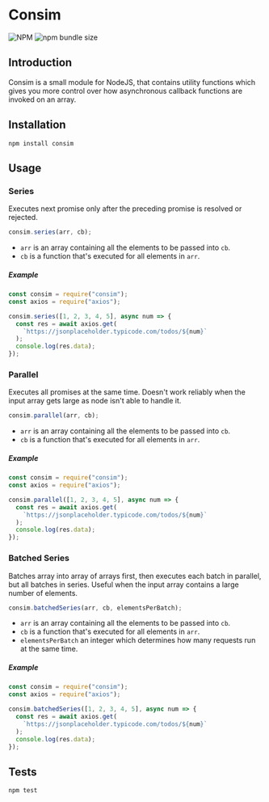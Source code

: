 # Consim

![NPM](https://img.shields.io/npm/l/consim?style=for-the-badge)
![npm bundle size](https://img.shields.io/bundlephobia/min/consim?style=for-the-badge)

## Introduction

Consim is a small module for NodeJS, that contains utility functions which gives you more control over how asynchronous callback functions are invoked on an array.

## Installation

`npm install consim`

## Usage

### Series

Executes next promise only after the preceding promise is resolved or rejected.

```js
consim.series(arr, cb);
```

- `arr` is an array containing all the elements to be passed into `cb`.
- `cb` is a function that's executed for all elements in `arr`.

##### Example

```js
const consim = require("consim");
const axios = require("axios");

consim.series([1, 2, 3, 4, 5], async num => {
  const res = await axios.get(
    `https://jsonplaceholder.typicode.com/todos/${num}`
  );
  console.log(res.data);
});
```

### Parallel

Executes all promises at the same time. Doesn't work reliably when the input array gets large as node isn't able to handle it.

```js
consim.parallel(arr, cb);
```

- `arr` is an array containing all the elements to be passed into `cb`.
- `cb` is a function that's executed for all elements in `arr`.

##### Example

```js
const consim = require("consim");
const axios = require("axios");

consim.parallel([1, 2, 3, 4, 5], async num => {
  const res = await axios.get(
    `https://jsonplaceholder.typicode.com/todos/${num}`
  );
  console.log(res.data);
});
```

### Batched Series

Batches array into array of arrays first, then executes each batch in parallel, but all batches in series. Useful when the input array contains a large number of elements.

```js
consim.batchedSeries(arr, cb, elementsPerBatch);
```

- `arr` is an array containing all the elements to be passed into `cb`.
- `cb` is a function that's executed for all elements in `arr`.
- `elementsPerBatch` an integer which determines how many requests run at the same time.

##### Example

```js
const consim = require("consim");
const axios = require("axios");

consim.batchedSeries([1, 2, 3, 4, 5], async num => {
  const res = await axios.get(
    `https://jsonplaceholder.typicode.com/todos/${num}`
  );
  console.log(res.data);
});
```

## Tests

`npm test`
